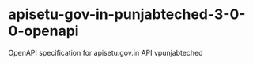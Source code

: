 # apisetu-gov-in-punjabteched-3-0-0-openapi
OpenAPI specification for apisetu.gov.in API vpunjabteched
